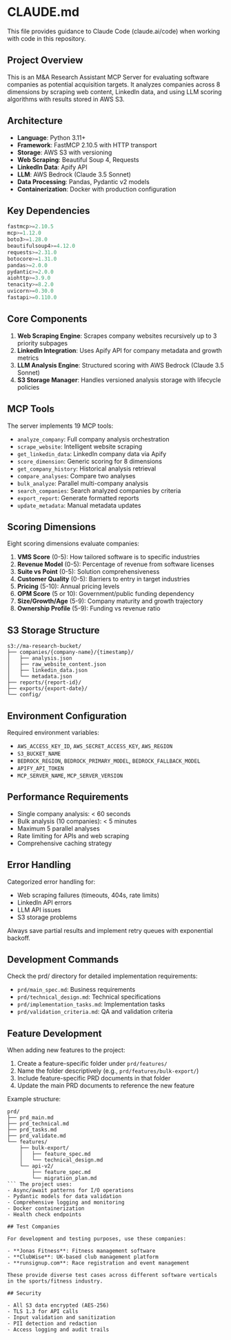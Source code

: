 # CLAUDE.md

This file provides guidance to Claude Code (claude.ai/code) when working with code in this repository.

## Project Overview

This is an M&A Research Assistant MCP Server for evaluating software companies as potential acquisition targets. It analyzes companies across 8 dimensions by scraping web content, LinkedIn data, and using LLM scoring algorithms with results stored in AWS S3.

## Architecture

- **Language**: Python 3.11+
- **Framework**: FastMCP 2.10.5 with HTTP transport
- **Storage**: AWS S3 with versioning
- **Web Scraping**: Beautiful Soup 4, Requests
- **LinkedIn Data**: Apify API
- **LLM**: AWS Bedrock (Claude 3.5 Sonnet)
- **Data Processing**: Pandas, Pydantic v2 models
- **Containerization**: Docker with production configuration

## Key Dependencies

```python
fastmcp>=2.10.5
mcp>=1.12.0
boto3>=1.28.0
beautifulsoup4>=4.12.0
requests>=2.31.0
botocore>=1.31.0
pandas>=2.0.0
pydantic>=2.0.0
aiohttp>=3.9.0
tenacity>=8.2.0
uvicorn>=0.30.0
fastapi>=0.110.0
```

## Core Components

1. **Web Scraping Engine**: Scrapes company websites recursively up to 3 priority subpages
2. **LinkedIn Integration**: Uses Apify API for company metadata and growth metrics
3. **LLM Analysis Engine**: Structured scoring with AWS Bedrock (Claude 3.5 Sonnet)
4. **S3 Storage Manager**: Handles versioned analysis storage with lifecycle policies

## MCP Tools

The server implements 19 MCP tools:

- `analyze_company`: Full company analysis orchestration
- `scrape_website`: Intelligent website scraping
- `get_linkedin_data`: LinkedIn company data via Apify
- `score_dimension`: Generic scoring for 8 dimensions
- `get_company_history`: Historical analysis retrieval
- `compare_analyses`: Compare two analyses
- `bulk_analyze`: Parallel multi-company analysis
- `search_companies`: Search analyzed companies by criteria
- `export_report`: Generate formatted reports
- `update_metadata`: Manual metadata updates

## Scoring Dimensions

Eight scoring dimensions evaluate companies:

1. **VMS Score** (0-5): How tailored software is to specific industries
2. **Revenue Model** (0-5): Percentage of revenue from software licenses
3. **Suite vs Point** (0-5): Solution comprehensiveness
4. **Customer Quality** (0-5): Barriers to entry in target industries
5. **Pricing** (5-10): Annual pricing levels
6. **OPM Score** (5 or 10): Government/public funding dependency
7. **Size/Growth/Age** (5-9): Company maturity and growth trajectory
8. **Ownership Profile** (5-9): Funding vs revenue ratio

## S3 Storage Structure

```
s3://ma-research-bucket/
├── companies/{company-name}/{timestamp}/
│   ├── analysis.json
│   ├── raw_website_content.json
│   ├── linkedin_data.json
│   └── metadata.json
├── reports/{report-id}/
├── exports/{export-date}/
└── config/
```

## Environment Configuration

Required environment variables:
- `AWS_ACCESS_KEY_ID`, `AWS_SECRET_ACCESS_KEY`, `AWS_REGION`
- `S3_BUCKET_NAME`
- `BEDROCK_REGION`, `BEDROCK_PRIMARY_MODEL`, `BEDROCK_FALLBACK_MODEL`
- `APIFY_API_TOKEN`
- `MCP_SERVER_NAME`, `MCP_SERVER_VERSION`

## Performance Requirements

- Single company analysis: < 60 seconds
- Bulk analysis (10 companies): < 5 minutes
- Maximum 5 parallel analyses
- Rate limiting for APIs and web scraping
- Comprehensive caching strategy

## Error Handling

Categorized error handling for:
- Web scraping failures (timeouts, 404s, rate limits)
- LinkedIn API errors
- LLM API issues
- S3 storage problems

Always save partial results and implement retry queues with exponential backoff.

## Development Commands

Check the prd/ directory for detailed implementation requirements:
- `prd/main_spec.md`: Business requirements
- `prd/technical_design.md`: Technical specifications
- `prd/implementation_tasks.md`: Implementation tasks
- `prd/validation_criteria.md`: QA and validation criteria

## Feature Development

When adding new features to the project:
1. Create a feature-specific folder under `prd/features/`
2. Name the folder descriptively (e.g., `prd/features/bulk-export/`)
3. Include feature-specific PRD documents in that folder
4. Update the main PRD documents to reference the new feature

Example structure:
```
prd/
├── prd_main.md
├── prd_technical.md
├── prd_tasks.md
├── prd_validate.md
└── features/
    ├── bulk-export/
    │   ├── feature_spec.md
    │   └── technical_design.md
    └── api-v2/
        ├── feature_spec.md
        └── migration_plan.md
``` The project uses:
- Async/await patterns for I/O operations
- Pydantic models for data validation
- Comprehensive logging and monitoring
- Docker containerization
- Health check endpoints

## Test Companies

For development and testing purposes, use these companies:

- **Jonas Fitness**: Fitness management software
- **ClubWise**: UK-based club management platform  
- **runsignup.com**: Race registration and event management

These provide diverse test cases across different software verticals in the sports/fitness industry.

## Security

- All S3 data encrypted (AES-256)
- TLS 1.3 for API calls
- Input validation and sanitization
- PII detection and redaction
- Access logging and audit trails